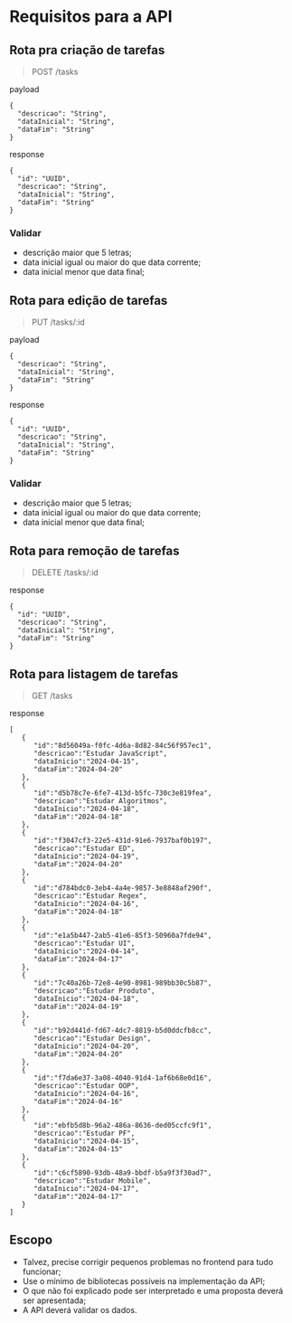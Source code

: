 
# Requisitos para a API
## Rota pra criação de tarefas
> POST /tasks

payload

    {
      "descricao": "String",
      "dataInicial": "String",
      "dataFim": "String"
    }

response

    {
      "id": "UUID",
      "descricao": "String",
      "dataInicial": "String",
      "dataFim": "String"
    }

### Validar 
- descrição maior que 5 letras;
- data inicial igual ou maior do que data corrente;
- data inicial menor que data final;

## Rota para edição de tarefas
> PUT /tasks/:id

payload

    {
      "descricao": "String",
      "dataInicial": "String",
      "dataFim": "String"
    }

response

    {
      "id": "UUID",
      "descricao": "String",
      "dataInicial": "String",
      "dataFim": "String"
    }

### Validar 
- descrição maior que 5 letras;
- data inicial igual ou maior do que data corrente;
- data inicial menor que data final;

## Rota para remoção de tarefas
> DELETE /tasks/:id

response

    {
      "id": "UUID",
      "descricao": "String",
      "dataInicial": "String",
      "dataFim": "String"
    }

## Rota para listagem de tarefas
> GET /tasks

response

    [
       {
          "id":"8d56049a-f0fc-4d6a-8d82-84c56f957ec1",
          "descricao":"Estudar JavaScript",
          "dataInicio":"2024-04-15",
          "dataFim":"2024-04-20"
       },
       {
          "id":"d5b78c7e-6fe7-413d-b5fc-730c3e819fea",
          "descricao":"Estudar Algoritmos",
          "dataInicio":"2024-04-18",
          "dataFim":"2024-04-18"
       },
       {
          "id":"f3047cf3-22e5-431d-91e6-7937baf0b197",
          "descricao":"Estudar ED",
          "dataInicio":"2024-04-19",
          "dataFim":"2024-04-20"
       },
       {
          "id":"d784bdc0-3eb4-4a4e-9857-3e8848af290f",
          "descricao":"Estudar Regex",
          "dataInicio":"2024-04-16",
          "dataFim":"2024-04-18"
       },
       {
          "id":"e1a5b447-2ab5-41e6-85f3-50960a7fde94",
          "descricao":"Estudar UI",
          "dataInicio":"2024-04-14",
          "dataFim":"2024-04-17"
       },
       {
          "id":"7c40a26b-72e8-4e90-8981-989bb30c5b87",
          "descricao":"Estudar Produto",
          "dataInicio":"2024-04-18",
          "dataFim":"2024-04-19"
       },
       {
          "id":"b92d441d-fd67-4dc7-8819-b5d0ddcfb8cc",
          "descricao":"Estudar Design",
          "dataInicio":"2024-04-20",
          "dataFim":"2024-04-20"
       },
       {
          "id":"f7da6e37-3a08-4040-91d4-1af6b68e0d16",
          "descricao":"Estudar OOP",
          "dataInicio":"2024-04-16",
          "dataFim":"2024-04-16"
       },
       {
          "id":"ebfb5d8b-96a2-486a-8636-ded05ccfc9f1",
          "descricao":"Estudar PF",
          "dataInicio":"2024-04-15",
          "dataFim":"2024-04-15"
       },
       {
          "id":"c6cf5890-93db-48a9-bbdf-b5a9f3f30ad7",
          "descricao":"Estudar Mobile",
          "dataInicio":"2024-04-17",
          "dataFim":"2024-04-17"
       }
    ]

## Escopo

 - Talvez, precise corrigir pequenos problemas no frontend para tudo funcionar;    
  - Use o mínimo de bibliotecas possíveis na implementação da API;
  - O que não foi explicado pode ser interpretado e uma proposta deverá ser apresentada;
  - A API deverá validar os dados.
